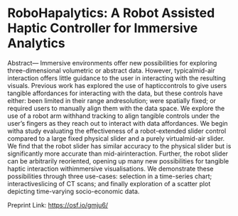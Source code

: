 # RoboHapalytics: A Robot Assisted Haptic Controller for Immersive Analytics

Abstract— Immersive environments offer new possibilities for exploring three-dimensional volumetric or abstract data. However, typicalmid-air interaction offers little guidance to the user in interacting with the resulting visuals. Previous work has explored the use of hapticcontrols to give users tangible affordances for interacting with the data, but these controls have either: been limited in their range andresolution; were spatially fixed; or required users to manually align them with the data space. We explore the use of a robot arm withhand tracking to align tangible controls under the user’s fingers as they reach out to interact with data affordances. We begin witha study evaluating the effectiveness of a robot-extended slider control compared to a large fixed physical slider and a purely virtualmid-air slider. We find that the robot slider has similar accuracy to the physical slider but is significantly more accurate than mid-airinteraction. Further, the robot slider can be arbitrarily reoriented, opening up many new possibilities for tangible haptic interaction withimmersive visualisations. We demonstrate these possibilities through three use-cases: selection in a time-series chart; interactiveslicing of CT scans; and finally exploration of a scatter plot depicting time-varying socio-economic data.
 
Preprint Link: https://osf.io/gmju6/
